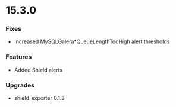 # 15.3.0

### Fixes

* Increased MySQLGalera*QueueLengthTooHigh alert thresholds

### Features

* Added Shield alerts

### Upgrades

* shield_exporter 0.1.3
